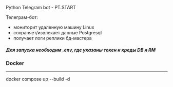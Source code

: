 Python Telegram bot - PT.START

Телеграм-бот:

* мониторит удаленную машину Linux
* сохраняет/извлекает данные Postgresql
* получает логи реплики бд-мастера

##### Для запуска необходим .env, где указаны токен и креды DB и RM

### Docker
------------------------------
docker compose up --build -d
